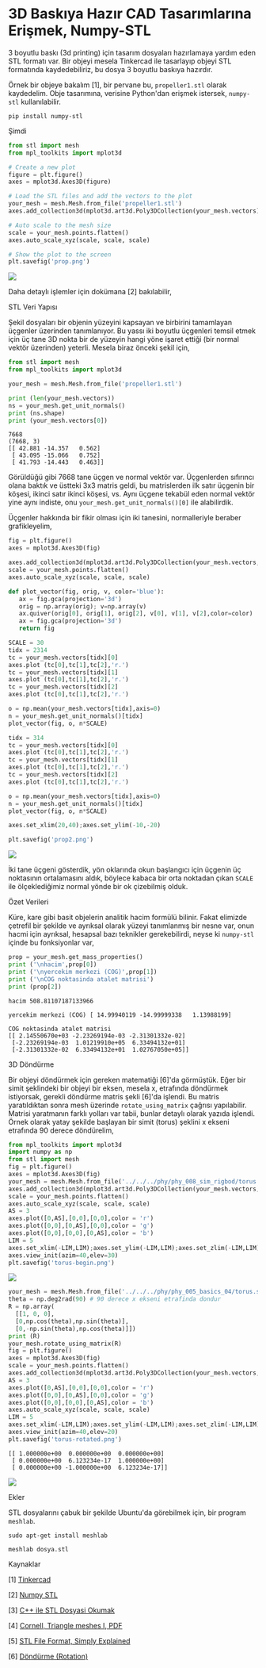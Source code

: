 # 3D Baskıya Hazır CAD Tasarımlarına Erişmek, Numpy-STL

3 boyutlu baskı (3d printing) için tasarım dosyaları hazırlamaya
yardım eden STL formatı var. Bir objeyi mesela Tinkercad ile
tasarlayıp objeyi STL formatında kaydedebiliriz, bu dosya 3 boyutlu
baskıya hazırdır.

Örnek bir objeye bakalım [1], bir pervane bu, `propeller1.stl` olarak
kaydedelim. Obje tasarımına, verisine Python'dan erişmek istersek,
`numpy-stl` kullanılabilir.

```
pip install numpy-stl
```

Şimdi

```python
from stl import mesh
from mpl_toolkits import mplot3d

# Create a new plot
figure = plt.figure()
axes = mplot3d.Axes3D(figure)

# Load the STL files and add the vectors to the plot
your_mesh = mesh.Mesh.from_file('propeller1.stl')
axes.add_collection3d(mplot3d.art3d.Poly3DCollection(your_mesh.vectors))

# Auto scale to the mesh size
scale = your_mesh.points.flatten()
axes.auto_scale_xyz(scale, scale, scale)

# Show the plot to the screen
plt.savefig('prop.png')
```

![](prop.png)

Daha detaylı işlemler için dokümana [2] bakılabilir,

STL Veri Yapısı

Şekil dosyaları bir objenin yüzeyini kapsayan ve birbirini tamamlayan
üçgenler üzerinden tanımlanıyor. Bu yassı iki boyutlu üçgenleri temsil
etmek için üç tane 3D nokta bir de yüzeyin hangi yöne işaret ettiği
(bir normal vektör üzerinden) yeterli. Mesela biraz önceki şekil için,

```python
from stl import mesh
from mpl_toolkits import mplot3d

your_mesh = mesh.Mesh.from_file('propeller1.stl')

print (len(your_mesh.vectors))
ns = your_mesh.get_unit_normals()
print (ns.shape)
print (your_mesh.vectors[0])
```

```text
7668
(7668, 3)
[[ 42.881 -14.357   0.562]
 [ 43.095 -15.066   0.752]
 [ 41.793 -14.443   0.463]]
```

Görüldüğü gibi 7668 tane üçgen ve normal vektör var. Üçgenlerden
sıfırıncı olana baktık ve üstteki 3x3 matris geldi, bu matrislerden
ilk satır üçgenin bir köşesi, ikinci satır ikinci köşesi, vs. Aynı
üçgene tekabül eden normal vektör yine aynı indiste, onu
`your_mesh.get_unit_normals()[0]` ile alabilirdik.

Üçgenler hakkında bir fikir olması için iki tanesini, normalleriyle beraber
grafikleyelim,


```python
fig = plt.figure()
axes = mplot3d.Axes3D(fig)

axes.add_collection3d(mplot3d.art3d.Poly3DCollection(your_mesh.vectors,alpha=0.3))
scale = your_mesh.points.flatten()
axes.auto_scale_xyz(scale, scale, scale)

def plot_vector(fig, orig, v, color='blue'):
   ax = fig.gca(projection='3d')
   orig = np.array(orig); v=np.array(v)
   ax.quiver(orig[0], orig[1], orig[2], v[0], v[1], v[2],color=color)
   ax = fig.gca(projection='3d')  
   return fig

SCALE = 30
tidx = 2314
tc = your_mesh.vectors[tidx][0]
axes.plot (tc[0],tc[1],tc[2],'r.')
tc = your_mesh.vectors[tidx][1]
axes.plot (tc[0],tc[1],tc[2],'r.')
tc = your_mesh.vectors[tidx][2]
axes.plot (tc[0],tc[1],tc[2],'r.')

o = np.mean(your_mesh.vectors[tidx],axis=0)
n = your_mesh.get_unit_normals()[tidx]
plot_vector(fig, o, n*SCALE)

tidx = 314
tc = your_mesh.vectors[tidx][0]
axes.plot (tc[0],tc[1],tc[2],'r.')
tc = your_mesh.vectors[tidx][1]
axes.plot (tc[0],tc[1],tc[2],'r.')
tc = your_mesh.vectors[tidx][2]
axes.plot (tc[0],tc[1],tc[2],'r.')

o = np.mean(your_mesh.vectors[tidx],axis=0)
n = your_mesh.get_unit_normals()[tidx]
plot_vector(fig, o, n*SCALE)

axes.set_xlim(20,40);axes.set_ylim(-10,-20)

plt.savefig('prop2.png')
```

![](prop2.png)

İki tane üçgeni gösterdik, yön oklarında okun başlangıcı için üçgenin üç
noktasının ortalamasını aldık, böylece kabaca bir orta noktadan çıkan
`SCALE` ile ölçeklediğimiz normal yönde bir ok çizebilmiş olduk.

Özet Verileri

Küre, kare gibi basit objelerin analitik hacim formülü bilinir. Fakat
elimizde çetrefil bir şekilde ve ayrıksal olarak yüzeyi tanımlanmış
bir nesne var, onun hacmi için ayrıksal, hesapsal bazı teknikler
gerekebilirdi, neyse ki `numpy-stl` içinde bu fonksiyonlar var,

```python
prop = your_mesh.get_mass_properties()
print ('\nhacim',prop[0])
print ('\nyercekim merkezi (COG)',prop[1])
print ('\nCOG noktasinda atalet matrisi')
print (prop[2])
```

```text
hacim 508.81107187133966

yercekim merkezi (COG) [ 14.99940119 -14.99999338   1.13988199]

COG noktasinda atalet matrisi
[[ 2.14550670e+03 -2.23269194e-03 -2.31301332e-02]
 [-2.23269194e-03  1.01219910e+05  6.33494132e+01]
 [-2.31301332e-02  6.33494132e+01  1.02767050e+05]]
```

3D Döndürme

Bir objeyi döndürmek için gereken matematiği [6]'da görmüştük. Eğer bir simit
şeklindeki bir objeyi bir eksen, mesela x, etrafında döndürmek istiyorsak,
gerekli döndürme matris şekli [6]'da işlendi. Bu matris yaratıldıktan sonra
mesh üzerinde `rotate_using_matrix` çağrısı yapılabilir. Matrisi yaratmanın
farklı yolları var tabii, bunlar detaylı olarak yazıda işlendi. Örnek olarak
yatay şekilde başlayan bir simit (torus) şeklini x ekseni etrafında 90 derece
döndürelim,

```python
from mpl_toolkits import mplot3d
import numpy as np
from stl import mesh
fig = plt.figure()
axes = mplot3d.Axes3D(fig)
your_mesh = mesh.Mesh.from_file('../../../phy/phy_008_sim_rigbod/torus.stl')
axes.add_collection3d(mplot3d.art3d.Poly3DCollection(your_mesh.vectors,alpha=0.3))
scale = your_mesh.points.flatten()
axes.auto_scale_xyz(scale, scale, scale)
AS = 3
axes.plot([0,AS],[0,0],[0,0],color = 'r')
axes.plot([0,0],[0,AS],[0,0],color = 'g')
axes.plot([0,0],[0,0],[0,AS],color = 'b')
LIM = 5
axes.set_xlim(-LIM,LIM);axes.set_ylim(-LIM,LIM);axes.set_zlim(-LIM,LIM)
axes.view_init(azim=40,elev=30)
plt.savefig('torus-begin.png')
```

![](torus-begin.png)


```python
your_mesh = mesh.Mesh.from_file('../../../phy/phy_005_basics_04/torus.stl')
theta = np.deg2rad(90) # 90 derece x ekseni etrafinda dondur
R = np.array(
  [[1, 0, 0],
  [0,np.cos(theta),np.sin(theta)],
  [0,-np.sin(theta),np.cos(theta)]])
print (R)
your_mesh.rotate_using_matrix(R)
fig = plt.figure()
axes = mplot3d.Axes3D(fig)
scale = your_mesh.points.flatten()
axes.add_collection3d(mplot3d.art3d.Poly3DCollection(your_mesh.vectors,alpha=0.3))
AS = 3
axes.plot([0,AS],[0,0],[0,0],color = 'r')
axes.plot([0,0],[0,AS],[0,0],color = 'g')
axes.plot([0,0],[0,0],[0,AS],color = 'b')
axes.auto_scale_xyz(scale, scale, scale)
LIM = 5
axes.set_xlim(-LIM,LIM);axes.set_ylim(-LIM,LIM);axes.set_zlim(-LIM,LIM)
axes.view_init(azim=40,elev=20)
plt.savefig('torus-rotated.png')
```

```text
[[ 1.000000e+00  0.000000e+00  0.000000e+00]
 [ 0.000000e+00  6.123234e-17  1.000000e+00]
 [ 0.000000e+00 -1.000000e+00  6.123234e-17]]
```

![](torus-rotated.png)

Ekler

STL dosyalarını çabuk bir şekilde Ubuntu'da görebilmek için, bir program `meshlab`.

```
sudo apt-get install meshlab

meshlab dosya.stl
```

Kaynaklar

[1] [Tinkercad](https://www.tinkercad.com/things/h3gtFbihOx3-helice-2-pales-arrondies-propeller-2-rounded-blades)

[2] [Numpy STL](https://pythonhosted.org/numpy-stl/)

[3] [C++ ile STL Dosyasi Okumak](http://www.sgh1.net/posts/read-stl-file.html)

[4] [Cornell, Triangle meshes I, PDF](http://www.cs.cornell.edu/courses/cs4620/2014fa/lectures/02trimesh1.pdf)

[5] [STL File Format, Simply Explained](https://all3dp.com/what-is-stl-file-format-extension-3d-printing/#pointone)

[6] [Döndürme (Rotation)](https://burakbayramli.github.io/dersblog/phy/phy_072_rot/dondurme__rotation_.html)
